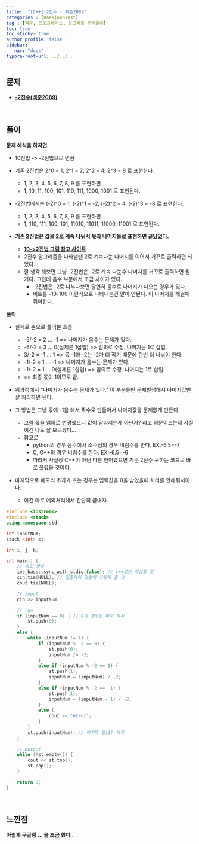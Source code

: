```yaml
---
title:  "[C++]-2진수 - 백준2089"
categories : [BaekjoonTest]
tag : [백준, 프로그래머스, 알고리즘 문제풀이]
toc: true
toc_sticky: true
author_profile: false
sidebar:
   nav: "docs"
typora-root-url: ../../..
---
```




## 문제

* **[-2진수(백준2089)](https://www.acmicpc.net/problem/2089)**

<br>

## 풀이

**문제 해석을 하자면,**

* 10진법 -> -2진법으로 변환
* 기존 2진법은 2^0 = 1, 2^1 = 2, 2^2 = 4, 2^3 = 8 로 표현한다.
  * 1, 2, 3, 4, 5, 6, 7, 8, 9 를 표현하면
  * 1, 10, 11, 100, 101, 110, 111, 1000, 1001 로 표현된다.

* -2진법에서는 (-2)^0 = 1, (-2)^1 = -2, (-2)^2 = 4, (-2)^3 = -8 로 표현한다.
  * 1, 2, 3, 4, 5, 6, 7, 8, 9 를 표현하면
  * 1, 110, 111, 100, 101, 11010, 11011, 11000, 11001 로 표현된다.

* **기존 2진법은 값을 2로 계속 나눠서 몫과 나머지들로 표현하면 끝났었다.**
  * **[10->2진법 그림 참고 사이트](https://www.google.com/url?sa=i&url=https%3A%2F%2Fpiyoro.github.io%2Fprogram%2F221770535071%2F&psig=AOvVaw1lm-hIK8_DLvRCJyzippOn&ust=1675930377771000&source=images&cd=vfe&ved=0CBAQjRxqFwoTCMj1pqi9hf0CFQAAAAAdAAAAABAE)**
  * 2진수 알고리즘을 나타낼땐 2로 계속나눈 나머지를 이어서 거꾸로 출력하면 되었다.
  * 잘 생각 해보면 그냥 -2진법은 -2로 계속 나눈후 나머지를 거꾸로 출력하면 될거다. 그런데 음수 부분에서 조금 차이가 있다.
    * -2진법은 -2로 나누다보면 당연히 음수로 나머지가 나오는 경우가 있다.
    * 비트를 -10-100 이런식으로 나타내는건 말이 안된다. 이 나머지를 해결해줘야한다.




**풀이**

* 실제로 손으로 풀어본 흐름
  * -5/-2 = 2 ... -1 => 나머지가 음수는 문제가 있다.
  * -6/-2 = 3 ... 0(실제론 1삽입) => 임의로 수정. 나머지는 1로 삽입.
  * 3/-2 = -1 ... 1 => 몫 -1과 -2는 -2가 더 작기 때문에 한번 더 나눠야 한다.
  * -1/-2 = 1 ... -1 => 나머지가 음수는 문제가 있다.
  * -1/-2 = 1 ... 0(실제론 1삽입) => 임의로 수정. 나머지는 1로 삽입.
  * => 최종 몫이 1이므로 끝.

* 위과정에서 "나머지가 음수는 문제가 있다." 이 부분들만 문제발생해서 나머지값만 잘 처리하면 된다.
* 그 방법은 그냥 몫에 -1을 해서 짝수로 만들어서 나머지값을 문제없게 만든다.
  * 그럼 몫을 임의로 변경했으니 값이 달라지는게 아닌가? 라고 의문이드는데 사실 이건 나도 잘 모르겠다...
  * 참고로
    * python의 경우 음수에서 소수점의 경우 내림수를 한다. EX:-6.5=-7
    * C, C++의 경우 버림수를 한다. EX:-6.5=-6
    * 따라서 사실상 C++이 아닌 다른 언어였으면 기존 2진수 구하는 코드로 바로 풀렸을 것이다.

* 마지막으로 메모리 초과가 뜨는 경우는 입력값을 0을 받았을때 처리를 안해줘서이다.
  * 이건 따로 예외처리해서 간단히 끝내자.




```c++
#include <iostream>
#include <stack>
using namespace std;

int inputNum;
stack <int> st;

int i, j, k;

int main() {
	// 속도 향상
	ios_base::sync_with_stdio(false); // c++로만 작성할 것
	cin.tie(NULL); // 입출력이 많을때 사용해 줄 것
	cout.tie(NULL);

	// input
	cin >> inputNum;

	// run
	if (inputNum == 0) { // 0의 경우는 따로 처리
		st.push(0);
	}
	else {
		while (inputNum != 1) {
			if (inputNum % -2 == 0) {
				st.push(0);
				inputNum /= -2;
			}
			else if (inputNum % -2 == 1) {
				st.push(1);
				inputNum = (inputNum) / -2;
			}
			else if (inputNum % -2 == -1) {
				st.push(1);
				inputNum = (inputNum - 1) / -2;
			}
			else {
				cout << "error";
			}
		}
		st.push(inputNum); // 마지막 몫(1) 까지
	}
	
	// output
	while (!st.empty()) {
		cout << st.top();
		st.pop();
	}

	return 0;
}
```

<br>

## 느낀점

**아쉽게 구글링 ... 을 조금 했다..**
